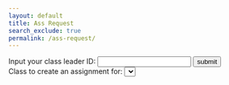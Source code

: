 ```yaml
---
layout: default
title: Ass Request
search_exclude: true
permalink: /ass-request/
---
```


<head>
    <script>
        function postAssignment() {
            const d = document;
            let name = d.getElementById("name").value;
            let dateDue = d.getElementById("dateDue").value;
            let content = d.getElementById("content").value;
            let classNames = [d.getElementById("className").value];
            const currentDate = new Date();
            const dateCreated = currentDate.toISOString().slice(0, 10);
            //const apiUrl = 'https://jcc.stu.nighthawkcodingsociety.com/api/assignment/post';
            const apiUrl = 'http://localhost:8911/api/assignment/post';
            // a
            const requestData = {
                name: name,
                dateCreated: dateCreated,
                dateDue: dateDue,  
                content: content,
                classNames: classNames
            };
            console.log(requestData);
            //a
            fetch(apiUrl, {
                method: 'POST',
                headers: {
                    'Content-Type': 'application/json',
                },
                body: JSON.stringify(requestData),
            })
            .then(response => {
                if (!response.ok) {
                    throw new Error(`HTTP error! Status: ${response.status}`);
                }
                // Check if the response is JSON
                const contentType = response.headers.get('content-type');
                if (contentType && contentType.includes('application/json')) {
                    return response.json();
                } else {
                    // If the response is not JSON, return the text directly
                    return response.text();
                }
            })
            .then(data => {
                // Handle the data here
                if (typeof data === 'object') {
                    // If it's JSON, proceed as before
                    console.log(data);
                    alert(`Assignment created successfully. ID: ${data.id}`);
                    window.location.href = `{{site.baseurl}}/assignment-data?id=${data.id}`;
                } else {
                    // If it's not JSON, handle it as per your requirement
                    console.log(data);
                    window.location.href = `{{site.baseurl}}/assignment-data?id=${data.id}`;
                }
            })
            .catch(error => {
                console.error('Error posting assignment:', error);
                alert('Error posting assignment. Check the console for details.');
            });
        }
        // filler
        function getClassPeriodById() {
        const apiUrl = 'http://localhost:8911/api/class_period/leaders/' + document.getElementById("classLeader").value;
        //const apiUrl = 'https://jcc.stu.nighthawkcodingsociety.com/api/class_period/leaders/' + document.getElementById("classLeader").value;
        fetch(apiUrl)
            .then(response => {
                if (!response.ok) {
                    throw new Error(`HTTP error! Status: ${response.status}`);
                }
                return response.json()
            })
            .then(data => {
                // Handle the data here
                console.log(data);
                for (var classs of data) {
                    console.log(classs);
                    console.log(classs.name);   
                    document.getElementById("className").style.visibility = "visible";
                    document.getElementById("InputClassLeader").style.display = "none";
                    document.getElementById("bigblockthatcontainsacuatalassignmentstuff").style.visibility = "visible";
                    document.getElementById("labelthatwontshow").style.visibility = "visible";
                    var option = document.createElement("option");
                    option.value = classs.name;
                    option.innerHTML = classs.name;
                    document.getElementById("className").appendChild(option);
                }
            })  
            .catch(error => {
                console.error('Error fetching class period:', error);
                alert('Error fetching class period. Check the console for details.');
            });
    }
    </script>
</head>
<body>
    <div id="InputClassLeader" style="display: block">    
        <label class="lable">Input your class leader ID:  
        <input type="number" name="classLeader" id="classLeader" class="inphutbox"></label>
        <button onclick="getClassPeriodById()" class="lable">submit</button>
    </div>
    <div id="divForClass"> <label id="labelthatwontshow" class="lable">Class to create an assignment for:</label> <select name="className" id="className" class="inphutbox"></select> </div>
    <div class="flexbox" id="bigblockthatcontainsacuatalassignmentstuff" style="visibility: hidden; font-family: Lexend, sans-serif;">
        <div class="insideFlexbox">
            <p><label class="lable">
                Name of Assignment: <br>
                <input class="inphutbox" type="text" name="name" id="name" size="50" required>
            </label></p>
            <p><label class="lable">
                Due Date: <br>
                <input class="inphutbox" type="date" name="dateDue" id="dateDue" required>
            </label></p>
        </div>
        <div class="insideFlexbox">
            <p><label class="lable">
                Assignment Details:<br>
                <textarea class="biginphutbox" name="content" id="content" rows="16" cols="125" required></textarea>
            </label></p>
            <button onclick="postAssignment()" class="button">Submit Assignment</button>
        </div>
    </div>
</body>